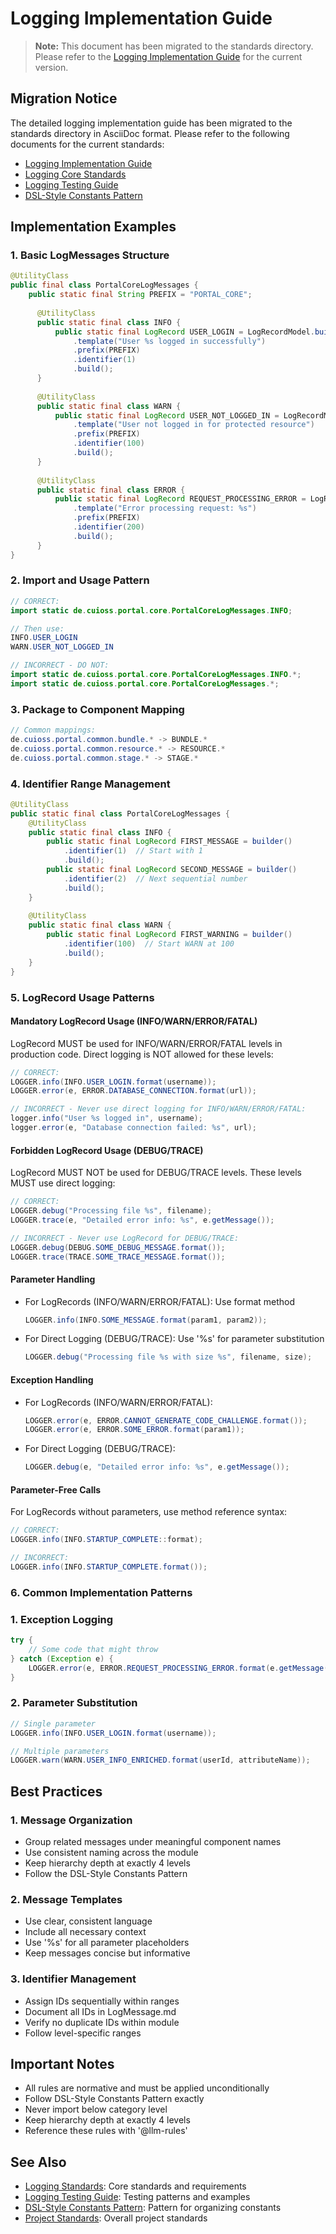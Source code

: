 # Logging Implementation Guide

> **Note:** This document has been migrated to the standards directory. Please refer to the [Logging Implementation Guide](/standards/logging/implementation-guide.adoc) for the current version.

## Migration Notice
The detailed logging implementation guide has been migrated to the standards directory in AsciiDoc format. Please refer to the following documents for the current standards:

- [Logging Implementation Guide](/standards/logging/implementation-guide.adoc)
- [Logging Core Standards](/standards/logging/core-standards.adoc)
- [Logging Testing Guide](/standards/logging/testing-guide.adoc)
- [DSL-Style Constants Pattern](/standards/java/dsl-style-constants.adoc)

## Implementation Examples

### 1. Basic LogMessages Structure
```java
@UtilityClass
public final class PortalCoreLogMessages {
    public static final String PREFIX = "PORTAL_CORE";
    
      @UtilityClass
      public static final class INFO {
          public static final LogRecord USER_LOGIN = LogRecordModel.builder()
              .template("User %s logged in successfully")
              .prefix(PREFIX)
              .identifier(1)
              .build();
      }
      
      @UtilityClass
      public static final class WARN {
          public static final LogRecord USER_NOT_LOGGED_IN = LogRecordModel.builder()
              .template("User not logged in for protected resource")
              .prefix(PREFIX)
              .identifier(100)
              .build();
      }
      
      @UtilityClass
      public static final class ERROR {
          public static final LogRecord REQUEST_PROCESSING_ERROR = LogRecordModel.builder()
              .template("Error processing request: %s")
              .prefix(PREFIX)
              .identifier(200)
              .build();
      }
}
```

### 2. Import and Usage Pattern
```java
// CORRECT:
import static de.cuioss.portal.core.PortalCoreLogMessages.INFO;

// Then use:
INFO.USER_LOGIN
WARN.USER_NOT_LOGGED_IN

// INCORRECT - DO NOT:
import static de.cuioss.portal.core.PortalCoreLogMessages.INFO.*;
import static de.cuioss.portal.core.PortalCoreLogMessages.*;
```

### 3. Package to Component Mapping
```java
// Common mappings:
de.cuioss.portal.common.bundle.* -> BUNDLE.*
de.cuioss.portal.common.resource.* -> RESOURCE.*
de.cuioss.portal.common.stage.* -> STAGE.*
```

### 4. Identifier Range Management
```java
@UtilityClass
public static final class PortalCoreLogMessages {
    @UtilityClass
    public static final class INFO {
        public static final LogRecord FIRST_MESSAGE = builder()
            .identifier(1)  // Start with 1
            .build();
        public static final LogRecord SECOND_MESSAGE = builder()
            .identifier(2)  // Next sequential number
            .build();
    }
    
    @UtilityClass
    public static final class WARN {
        public static final LogRecord FIRST_WARNING = builder()
            .identifier(100)  // Start WARN at 100
            .build();
    }
}
```

### 5. LogRecord Usage Patterns

#### Mandatory LogRecord Usage (INFO/WARN/ERROR/FATAL)
LogRecord MUST be used for INFO/WARN/ERROR/FATAL levels in production code. Direct logging is NOT allowed for these levels:

```java
// CORRECT:
LOGGER.info(INFO.USER_LOGIN.format(username));
LOGGER.error(e, ERROR.DATABASE_CONNECTION.format(url));

// INCORRECT - Never use direct logging for INFO/WARN/ERROR/FATAL:
logger.info("User %s logged in", username);
logger.error(e, "Database connection failed: %s", url);
```

#### Forbidden LogRecord Usage (DEBUG/TRACE)
LogRecord MUST NOT be used for DEBUG/TRACE levels. These levels MUST use direct logging:

```java
// CORRECT:
LOGGER.debug("Processing file %s", filename);
LOGGER.trace(e, "Detailed error info: %s", e.getMessage());

// INCORRECT - Never use LogRecord for DEBUG/TRACE:
LOGGER.debug(DEBUG.SOME_DEBUG_MESSAGE.format());
LOGGER.trace(TRACE.SOME_TRACE_MESSAGE.format());
```

#### Parameter Handling
- For LogRecords (INFO/WARN/ERROR/FATAL): Use format method
  ```java
  LOGGER.info(INFO.SOME_MESSAGE.format(param1, param2));
  ```

- For Direct Logging (DEBUG/TRACE): Use '%s' for parameter substitution
  ```java
  LOGGER.debug("Processing file %s with size %s", filename, size);
  ```

#### Exception Handling
- For LogRecords (INFO/WARN/ERROR/FATAL):
  ```java
  LOGGER.error(e, ERROR.CANNOT_GENERATE_CODE_CHALLENGE.format());
  LOGGER.error(e, ERROR.SOME_ERROR.format(param1));
  ```

- For Direct Logging (DEBUG/TRACE):
  ```java
  LOGGER.debug(e, "Detailed error info: %s", e.getMessage());
  ```

#### Parameter-Free Calls
For LogRecords without parameters, use method reference syntax:
```java
// CORRECT:
LOGGER.info(INFO.STARTUP_COMPLETE::format);

// INCORRECT:
LOGGER.info(INFO.STARTUP_COMPLETE.format());
```

### 6. Common Implementation Patterns

### 1. Exception Logging
```java
try {
    // Some code that might throw
} catch (Exception e) {
    LOGGER.error(e, ERROR.REQUEST_PROCESSING_ERROR.format(e.getMessage()));
}
```

### 2. Parameter Substitution
```java
// Single parameter
LOGGER.info(INFO.USER_LOGIN.format(username));

// Multiple parameters
LOGGER.warn(WARN.USER_INFO_ENRICHED.format(userId, attributeName));
```


## Best Practices

### 1. Message Organization
- Group related messages under meaningful component names
- Use consistent naming across the module
- Keep hierarchy depth at exactly 4 levels
- Follow the DSL-Style Constants Pattern

### 2. Message Templates
- Use clear, consistent language
- Include all necessary context
- Use '%s' for all parameter placeholders
- Keep messages concise but informative

### 3. Identifier Management
- Assign IDs sequentially within ranges
- Document all IDs in LogMessage.md
- Verify no duplicate IDs within module
- Follow level-specific ranges

## Important Notes
- All rules are normative and must be applied unconditionally
- Follow DSL-Style Constants Pattern exactly
- Never import below category level
- Keep hierarchy depth at exactly 4 levels
- Reference these rules with '@llm-rules'

## See Also
- [Logging Standards](../core/standards/logging-standards.md): Core standards and requirements
- [Logging Testing Guide](../testing/logging-testing.md): Testing patterns and examples
- [DSL-Style Constants Pattern](./dsl-style-constants.md): Pattern for organizing constants
- [Project Standards](../core/standards/project-standards.md): Overall project standards
